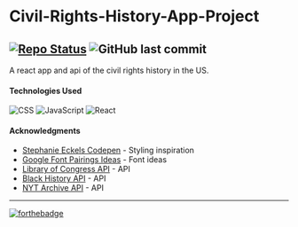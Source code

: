 # Civil-Rights-History-App-Project

[![Repo Status](https://img.shields.io/badge/Project_Status-In--Progress-19b4d3?style=for-the-badge&link=https://github.com/kwing25/Civil-Rights-History-App-Project)](https://github.com/kwing25/Civil-Rights-History-App-Project) ![GitHub last commit](https://img.shields.io/github/last-commit/kwing25/Civil-Rights-History-App-Project?style=for-the-badge)
---

A react app and api of the civil rights history in the US.

#### Technologies Used
![CSS](https://img.shields.io/badge/CSS-gray?style=flat&logo=CSS3) ![JavaScript](https://img.shields.io/badge/JavaScript-gray?style=flat&logo=JavaScript) ![React](https://img.shields.io/badge/React-gray?style=flat&logo=React)

<!-- ### Contributing
[![GitHub](https://img.shields.io/badge/GitHub-kwing25-green?style=social&logo=GitHub&link=https://github.com/kwing25)](https://github.com/kwing25) -->


#### Acknowledgments

- [Stephanie Eckels Codepen](https://codepen.io/5t3ph/pen/jObNVdX) - Styling inspiration
- [Google Font Pairings Ideas](https://www.pagecloud.com/blog/best-google-fonts-pairings) - Font ideas
- [Library of Congress API](https://www.loc.gov/apis/) - API
- [Black History API](https://www.blackhistoryapi.io/) - API
- [NYT Archive API](https://developer.nytimes.com/docs/archive-product/1/overview) - API

---
[![forthebadge](https://forthebadge.com/images/badges/built-with-love.svg)](https://forthebadge.com)